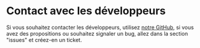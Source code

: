 # Contact avec les développeurs

Si vous souhaitez contacter les développeurs, utilisez [notre GitHub](https://github.com/lnp2pbot/bot), si vous avez des propositions ou souhaitez signaler un bug, allez dans la section "issues" et créez-en un ticket.
